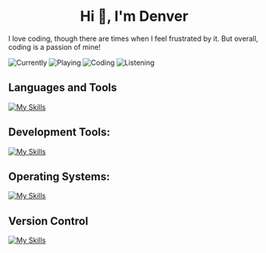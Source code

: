 <h1 align="center">Hi 👋, I'm Denver</h1>
<p>I love coding, though there are times when I feel frustrated by it. But overall, coding is a passion of mine!</p>

![Currently](https://img.shields.io/badge/currently-online-green?style=flat-square)
![Playing](https://img.shields.io/badge/playing-nothing%20rn-blue?style=flat-square)
![Coding](https://img.shields.io/badge/coding-nothing%20rn-blue?style=flat-square&logo=visualstudiocode)
![Listening](https://img.shields.io/badge/listening%20to-nothing%20rn-green?style=flat-square&logo=spotify)

<h2>Languages and Tools</h2>

[![My Skills](https://skillicons.dev/icons?i=cpp,cs,java,py,bash,dotnet,html,js,ts,regex,react,redux,flask,sqlite,tailwind,unreal,vite,nextjs,bootstrap,figma,npm,powershell,pr,stackoverflow,selenium&theme=dark)](https://skillicons.dev)  


<h2>Development Tools:</h2>

[![My Skills](https://skillicons.dev/icons?i=vscode,visualstudio,eclipse,pycharm&theme=dark)](https://skillicons.dev)


<h2>Operating Systems: </h2>

[![My Skills](https://skillicons.dev/icons?i=apple,linux,ubuntu,windows&theme=dark)](https://skillicons.dev) 

<h2>Version Control</h2> 


[![My Skills](https://skillicons.dev/icons?i=git,github&theme=dark)](https://skillicons.dev) 


